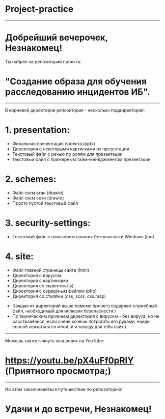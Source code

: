 # Project-practice
--------------------------------------------------------------
# Добрейший вечерочек, Незнакомец!
Ты набрел на репозиторий проекта:
# "Создание образа для обучения расследованию инцидентов ИБ".
--------------------------------------------------------------
В корневой директории репозитория - несколько поддиректорий:
# 1. presentation:
- Финальная презентация проекта (pptx)
- Директория с некоторыми картинками из презентации
- Текстовый файл с речью по ролям для презентации
- текстовый файл с примерным тайм-менеджментом презентации
# 2. schemes:
- Файл схем атак (drawio)
- Файл схем сети (drawio)
- Просто пустой текстовый файл
# 3. security-settings:
- Текстовый файл с описанием политик безопасности Windows (md)
# 4. site:
- Файл главной страницы сайта (html)
- Директория с вирусом
- Директория с картинками
- Директория со скриптом (js)
- Директория с серверным файлом (php)
- Директория со стилями (css, scss, css.map)
* Каждая из директорий выше помимо прочего
  содержит служебный файл, необходимый для
  иллюзии безопасности:)
* По техническим причинам директория с вирусом - без вируса,
  но не расстраивайся, если очень хочешь потрогать его руками,
  найди способ связаться со мной, и я запущу для тебя сайт:)
--------------------------------------------------------------
Можешь также глянуть наш ролик на YouTube:
# https://youtu.be/pX4uFf0pRIY (Приятного просмотра;)
--------------------------------------------------------------
На этом заканчиваеться путешествие по репозиторию!
# Удачи и до встречи, Незнакомец!
